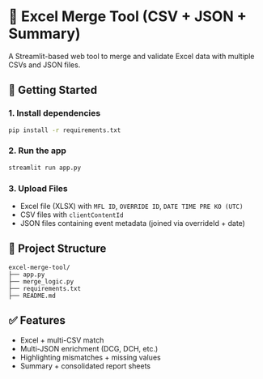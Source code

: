 # 📘 Excel Merge Tool (CSV + JSON + Summary)

A Streamlit-based web tool to merge and validate Excel data with multiple CSVs and JSON files.

## 🚀 Getting Started

### 1. Install dependencies
```bash
pip install -r requirements.txt
```

### 2. Run the app
```bash
streamlit run app.py
```

### 3. Upload Files
- Excel file (XLSX) with `MFL ID`, `OVERRIDE ID`, `DATE TIME PRE KO (UTC)`
- CSV files with `clientContentId`
- JSON files containing event metadata (joined via overrideId + date)

## 📂 Project Structure
```
excel-merge-tool/
├── app.py
├── merge_logic.py
├── requirements.txt
├── README.md
```

## ✅ Features
- Excel + multi-CSV match
- Multi-JSON enrichment (DCG, DCH, etc.)
- Highlighting mismatches + missing values
- Summary + consolidated report sheets
